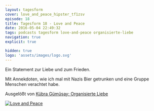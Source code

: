 ```yaml
---
layout: tagesform
cover: love_and_peace_hipster_tf1zsv
episode: 18
title: Tagesform 18 - Love and Peace
date: 2016-05-04 22:49:32
tags: podcasts tagesform love-and-peace organisierte-liebe
navigation: true
explicit: true

hidden: true
logo: 'assets/images/logo.svg'
---
```


Ein Statement zur Liebe und zum Frieden.

<!-- more -->

Mit Annekdoten, wie ich mal mit Nazis Bier getrunken
und eine Gruppe Menschen verachtet habe.

Ausgelößt von [Kübra Gümüşay: Organisierte Liebe](https://www.youtube.com/watch?v=BNLhT5hZaV8)

[![Love and Peace](https://love-and-peace.github.io/love-and-peace/badges/karma/v1.0-karma1.svg)](https://github.com/love-and-peace/love-and-peace/blob/master/versions/karma/v1.0-karma1/de.md)
